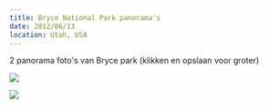 ```yaml
---
title: Bryce National Park panorama's
date: 2012/06/13
location: Utah, USA
---
```


2 panorama foto's van Bryce park (klikken en opslaan voor groter)

<a href="http://photography.matsimitsu.com/track/uploads/4fdab4703f61b0133000003a/4fdabb9e3f61b01330000061/panorama.png"><img src="http://photography.matsimitsu.com/track/uploads/4fdab4703f61b0133000003a/4fdabb9e3f61b01330000061/large_panorama.png"></a>


<a href="http://photography.matsimitsu.com/track/uploads/4fdab4703f61b0133000003a/4fdabeb33f61b01330000062/panorama1.png"><img src="http://photography.matsimitsu.com/track/uploads/4fdab4703f61b0133000003a/4fdabeb33f61b01330000062/large_panorama1.png"></a>
